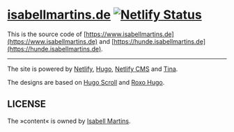 # [isabellmartins.de](https://www.isabellmartins.de) [![Netlify Status](https://api.netlify.com/api/v1/badges/492fba9d-d5e3-4fb3-a35f-65b3ecf218cc/deploy-status)](https://app.netlify.com/sites/agitated-euclid-60fa30/deploys)

This is the source code of [https://www.isabellmartins.de](https://www.isabellmartins.de) and [https://hunde.isabellmartins.de](https://hunde.isabellmartins.de).

-----

The site is powered by [Netlify](https://www.netlify.com), [Hugo](https://gohugo.io/), [Netlify CMS](https://www.netlifycms.org/) and [Tina](https://tina.io).

The designs are based on [Hugo Scroll](https://themes.gohugo.io/hugo-scroll/) and [Roxo Hugo](https://themes.gohugo.io/roxo-hugo/).

## LICENSE

The »content« is owned by [Isabell Martins](https://www.isabellmartins.de).

